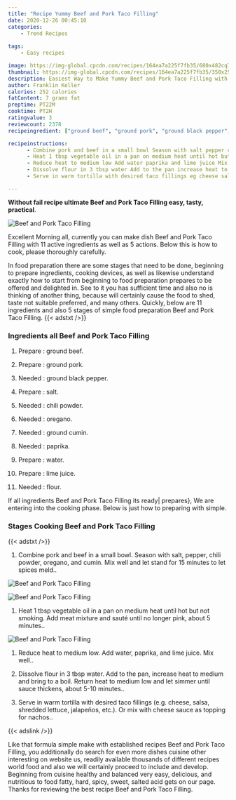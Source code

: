 ```yaml
---
title: "Recipe Yummy Beef and Pork Taco Filling"
date: 2020-12-26 00:45:10
categories:
    - Trend Recipes
    
tags:
    - Easy recipes

image: https://img-global.cpcdn.com/recipes/164ea7a225f7fb35/680x482cq70/beef-and-pork-taco-filling-recipe-main-photo.jpg
thumbnail: https://img-global.cpcdn.com/recipes/164ea7a225f7fb35/350x250cq70/beef-and-pork-taco-filling-recipe-main-photo.jpg
description: Easiest Way to Make Yummy Beef and Pork Taco Filling with 11 ingredients and 5 stages of easy cooking.
author: Franklin Keller
calories: 252 calories
fatContent: 7 grams fat
preptime: PT22M
cooktime: PT2H
ratingvalue: 3
reviewcount: 2378
recipeingredient: ["ground beef", "ground pork", "ground black pepper", "salt", "chili powder", "oregano", "ground cumin", "paprika", "water", "lime juice", "flour"]

recipeinstructions: 
      - Combine pork and beef in a small bowl Season with salt pepper chili powder oregano and cumin Mix well and let stand for 15 minutes to let spices meld 
      - Heat 1 tbsp vegetable oil in a pan on medium heat until hot but not smoking Add meat mixture and saut until no longer pink about 5 minutes 
      - Reduce heat to medium low Add water paprika and lime juice Mix well 
      - Dissolve flour in 3 tbsp water Add to the pan increase heat to medium and bring to a boil Return heat to medium low and let simmer until sauce thickens about 510 minutes 
      - Serve in warm tortilla with desired taco fillings eg cheese salsa shredded lettuce jalapeos etc Or mix with cheese sauce as topping for nachos

---
```




**Without fail recipe ultimate Beef and Pork Taco Filling easy, tasty, practical**. 


![Beef and Pork Taco Filling](https://img-global.cpcdn.com/recipes/164ea7a225f7fb35/680x482cq70/beef-and-pork-taco-filling-recipe-main-photo.jpg "Beef and Pork Taco Filling")




Excellent Morning all, currently you can make dish Beef and Pork Taco Filling with 11 active ingredients as well as 5 actions. Below this is how to cook, please thoroughly carefully.

In food preparation there are some stages that need to be done, beginning to prepare ingredients, cooking devices, as well as likewise understand exactly how to start from beginning to food preparation prepares to be offered and delighted in. See to it you has sufficient time and also no is thinking of another thing, because will certainly cause the food to shed, taste not suitable preferred, and many others. Quickly, below are 11 ingredients and also 5 stages of simple food preparation Beef and Pork Taco Filling.
{{< adstxt />}}

### Ingredients all Beef and Pork Taco Filling


1. Prepare  : ground beef.

1. Prepare  : ground pork.

1. Needed  : ground black pepper.

1. Prepare  : salt.

1. Needed  : chili powder.

1. Needed  : oregano.

1. Needed  : ground cumin.

1. Needed  : paprika.

1. Prepare  : water.

1. Prepare  : lime juice.

1. Needed  : flour.



If all ingredients Beef and Pork Taco Filling its ready| prepares}, We are entering into the cooking phase. Below is just how to preparing with simple.

### Stages Cooking Beef and Pork Taco Filling

{{< adstxt />}}


1. Combine pork and beef in a small bowl. Season with salt, pepper, chili powder, oregano, and cumin. Mix well and let stand for 15 minutes to let spices meld..



![Beef and Pork Taco Filling](https://img-global.cpcdn.com/steps/628170143f3bd931/160x128cq70/beef-and-pork-taco-filling-recipe-step-1-photo.jpg" "Beef and Pork Taco Filling")

![Beef and Pork Taco Filling](https://img-global.cpcdn.com/steps/ef649e406de5f8a0/160x128cq70/beef-and-pork-taco-filling-recipe-step-1-photo.jpg" "Beef and Pork Taco Filling")



1. Heat 1 tbsp vegetable oil in a pan on medium heat until hot but not smoking. Add meat mixture and sauté until no longer pink, about 5 minutes..



![Beef and Pork Taco Filling](https://img-global.cpcdn.com/steps/a21e253972fba8b8/160x128cq70/beef-and-pork-taco-filling-recipe-step-2-photo.jpg" "Beef and Pork Taco Filling")



1. Reduce heat to medium low. Add water, paprika, and lime juice. Mix well..



1. Dissolve flour in 3 tbsp water. Add to the pan, increase heat to medium and bring to a boil. Return heat to medium low and let simmer until sauce thickens, about 5-10 minutes..



1. Serve in warm tortilla with desired taco fillings (e.g. cheese, salsa, shredded lettuce, jalapeños, etc.). Or mix with cheese sauce as topping for nachos..





{{< adslink />}}

Like that formula simple make with established recipes Beef and Pork Taco Filling, you additionally do search for even more dishes cuisine other interesting on website us, readily available thousands of different recipes world food and also we will certainly proceed to include and develop. Beginning from cuisine healthy and balanced very easy, delicious, and nutritious to food fatty, hard, spicy, sweet, salted acid gets on our page. Thanks for reviewing the best recipe Beef and Pork Taco Filling.
